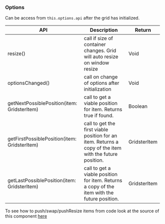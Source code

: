 ### Options
Can be access from `this.options.api` after the grid has initialized.

API | Description | Return
------------ | ------------- | -------------
resize() | call if size of container changes. Grid will auto resize on window resize | Void
optionsChanged() | call on change of options after initialization | Void
getNextPossiblePosition(item: GridsterItem) | call to get a viable position for item. Returns true if found. | Boolean
getFirstPossiblePosition(item: GridsterItem) | call to get the first viable position for an item. Returns a copy of the item with the future position. | GridsterItem
getLastPossiblePosition(item: GridsterItem) | call to get a viable position for item. Returns a copy of the item with the future position. | GridsterItem

To see how to push/swap/pushResize items from code look at the source of this component [here](https://github.com/tiberiuzuld/angular-gridster2/blob/master/src/app/sections/api/api.component.ts)
